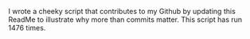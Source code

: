 I wrote a cheeky script that contributes to my Github by updating this ReadMe to illustrate why more than commits matter. This script has run 1476 times.